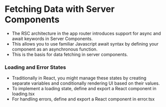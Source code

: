 # Fetching Data with Server Components

- The RSC architecture in the app router introduces support for async and await keywords in Server Components.
- This allows you to use familiar Javascript await syntax by defining your component as an asynchronous function.
- This is the basis for data fetching in server components.

### Loading and Error States

- Traditionally in React, you might manage these states by creating separate variables and conditionally rendering UI based on their values.
- To implement a loading state, define and export a React component in loading.tsx
- For handling errors, define and export a React component in error.tsx
